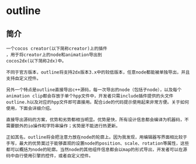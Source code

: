 outline
=======
简介
-------
    一个cocos creator(以下简称creator)上的插件  
    ，用于将creator上的node和animation导出到  
    cocos2dx(以下简称2dx)中。
    
    不同于官方版本，outline将支持2dx版本3.x中的较低版本，任意node都能被单独导出，并且支持自定义控件。
    
    另外一个特点是outline直接导出c++源码，每一次导出的node（包括子node），以及每个animation clip都会存放于单个hpp文件中，开发者只需include插件提供的头文件outline.h以及对应的hpp文件即可直接用。配合ide的代码提示使用起来非常方便。关于如何使用，下面会详细介绍。
    
    直接导出源码的方案，优势和劣势都相当明显。优势是快，所有设计信息都会编译为机器码，不需要额外的io操作和字符串操作；劣势是不能进行热更新。
    
    正如其名，outline将会把注意力放在node的轮廓上。因为我发现，用编辑器写界面相比较于手写，最大的优势莫过于能够直观的设置node的position、scale、rotation等属性，这些都可以概括为node的轮廓。当然node的其他组件信息都会以map的形式导出，开发者可以在源码中自行使用引擎的控件，或者自定义控件。
